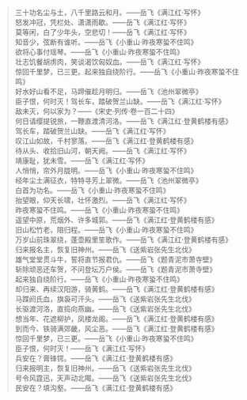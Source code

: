 > 三十功名尘与土，八千里路云和月。——岳飞《满江红·写怀》<br/>
> 怒发冲冠，凭栏处、潇潇雨歇。——岳飞《满江红·写怀》<br/>
> 莫等闲，白了少年头，空悲切！——岳飞《满江红·写怀》<br/>
> 知音少，弦断有谁听。——岳飞《小重山·昨夜寒蛩不住鸣》<br/>
> 欲将心事付瑶琴。——岳飞《小重山·昨夜寒蛩不住鸣》<br/>
> 壮志饥餐胡虏肉，笑谈渴饮匈奴血。——岳飞《满江红·写怀》<br/>
> 惊回千里梦，已三更。起来独自绕阶行。——岳飞《小重山·昨夜寒蛩不住鸣》<br/>
> 好水好山看不足，马蹄催趁月明归。——岳飞《池州翠微亭》<br/>
> 臣子恨，何时灭！驾长车，踏破贺兰山缺。——岳飞《满江红·写怀》<br/>
> 敌未灭，何以家为？——《宋史·列传·卷一百二十四》<br/>
> 何日请缨提锐旅，一鞭直渡清河洛。——岳飞《满江红·登黄鹤楼有感》<br/>
> 驾长车，踏破贺兰山缺。——岳飞《满江红·写怀》<br/>
> 叹江山如故，千村寥落。——岳飞《满江红·登黄鹤楼有感》<br/>
> 待从头、收拾旧山河，朝天阙。——岳飞《满江红·写怀》<br/>
> 靖康耻，犹未雪。——岳飞《满江红·写怀》<br/>
> 人悄悄，帘外月胧明。——岳飞《小重山·昨夜寒蛩不住鸣》<br/>
> 经年尘土满征衣，特特寻芳上翠微。——岳飞《池州翠微亭》<br/>
> 白首为功名。——岳飞《小重山·昨夜寒蛩不住鸣》<br/>
> 抬望眼，仰天长啸，壮怀激烈。——岳飞《满江红·写怀》<br/>
> 昨夜寒蛩不住鸣。——岳飞《小重山·昨夜寒蛩不住鸣》<br/>
> 遥望中原，荒烟外、许多城郭。——岳飞《满江红·登黄鹤楼有感》<br/>
> 旧山松竹老，阻归程。——岳飞《小重山·昨夜寒蛩不住鸣》<br/>
> 万岁山前珠翠绕，蓬壶殿里笙歌作。——岳飞《满江红·登黄鹤楼有感》<br/>
> 归来报名主，恢复旧神州。——岳飞《送紫岩张先生北伐》<br/>
> 雄气堂堂贯斗牛，誓将直节报君仇。——岳飞《题青泥市萧寺壁》<br/>
> 斩除顽恶还车贺，不问登坛万户侯。——岳飞《题青泥市萧寺壁》<br/>
> 起来独自绕阶行。——岳飞《小重山·昨夜寒蛩不住鸣》<br/>
> 却归来、再续汉阳游，骑黄鹤。——岳飞《满江红·登黄鹤楼有感》<br/>
> 马蹀阏氏血，旗袅可汗头。——岳飞《送紫岩张先生北伐》<br/>
> 长驱渡河洛，直捣向燕幽。——岳飞《送紫岩张先生北伐》<br/>
> 想当年、花遮柳护，凤楼龙阁。——岳飞《满江红·登黄鹤楼有感》<br/>
> 到而今、铁骑满郊畿，风尘恶。——岳飞《满江红·登黄鹤楼有感》<br/>
> 惊回千里梦，已三更。——岳飞《小重山·昨夜寒蛩不住鸣》<br/>
> 臣子恨，何时灭！——岳飞《满江红·写怀》<br/>
> 兵安在？膏锋锷。——岳飞《满江红·登黄鹤楼有感》<br/>
> 归来报明主，恢复旧神州。——岳飞《送紫岩张先生北伐》<br/>
> 号令风霆迅，天声动北陬。——岳飞《送紫岩张先生北伐》<br/>
> 民安在？填沟壑。——岳飞《满江红·登黄鹤楼有感》<br/>
